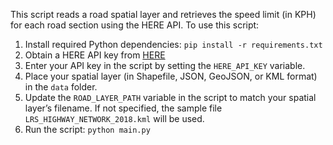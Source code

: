 This script reads a road spatial layer and retrieves the speed limit (in KPH) for each road section using the HERE API. To use this script:
1. Install required Python dependencies: `pip install -r requirements.txt`
2. Obtain a HERE API key from [HERE](https://platform.here.com/)
3. Enter your API key in the script by setting the `HERE_API_KEY` variable.
4. Place your spatial layer (in Shapefile, JSON, GeoJSON, or KML format) in the `data` folder.
5. Update the `ROAD_LAYER_PATH` variable in the script to match your spatial layer’s filename. If not specified, the sample file `LRS_HIGHWAY_NETWORK_2018.kml` will be used.
6. Run the script: `python main.py`
